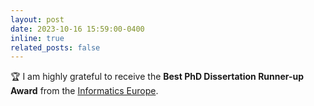 ```yaml
---
layout: post
date: 2023-10-16 15:59:00-0400
inline: true
related_posts: false
---
```

🏆 I am highly grateful to receive the **Best PhD Dissertation Runner-up Award** from the [Informatics Europe](https://www.informatics-europe.org/). 